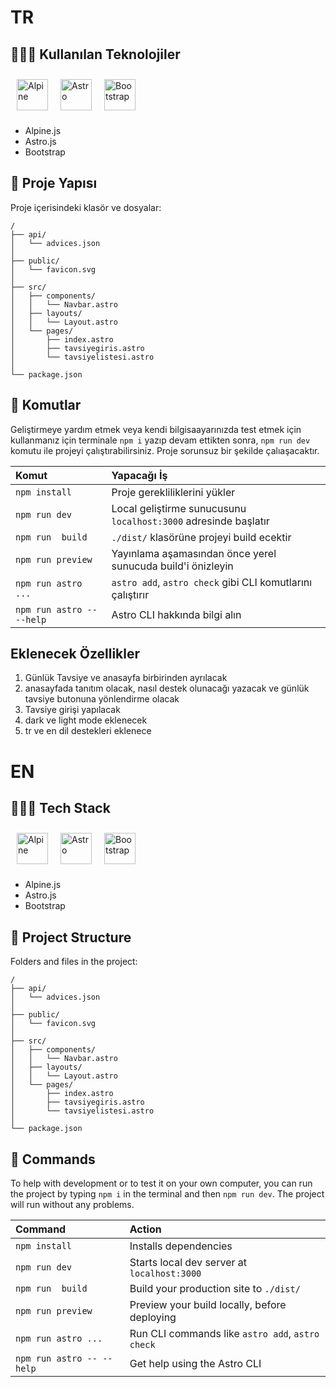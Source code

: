 # TR
## 👨🏻‍💻 Kullanılan Teknolojiler
<img style="margin: 10px" src="https://alpinejs.dev/alpine_long.svg" alt="Alpine" height="50" /><img style="margin: 10px" src="https://profilinator.rishav.dev/skills-assets/astro.svg" alt="Astro" height="50" /><img style="margin: 10px" src="https://profilinator.rishav.dev/skills-assets/bootstrap-plain.svg" alt="Bootstrap" height="50" />
-  Alpine.js
-  Astro.js
-  Bootstrap

## 🚀 Proje Yapısı
Proje içerisindeki klasör ve dosyalar:
```
/
├── api/
│   └── advices.json
│
├── public/
│   └── favicon.svg
│
├── src/
│   ├── components/
│   │   └── Navbar.astro
│   ├── layouts/
│   │   └── Layout.astro
│   └── pages/
│       ├── index.astro
│       ├── tavsiyegiris.astro
│       └── tavsiyelistesi.astro
│
└── package.json
```

## 🧞 Komutlar
Geliştirmeye yardım etmek veya kendi bilgisaayarınızda test etmek için kullanmanız için terminale ``npm i`` yazıp devam ettikten sonra, ``npm run dev`` komutu ile projeyi çalıştırabilirsiniz. Proje sorunsuz bir şekilde çalıaşacaktır.

| Komut                     | Yapacağı İş                                                          |
| :------------------------ | :------------------------------------------------------------------- |
| `npm install`             | Proje gerekliliklerini yükler                                        |
| `npm run dev`             | Local geliştirme sunucusunu `localhost:3000` adresinde başlatır      |
| `npm run  build`          | `./dist/` klasörüne projeyi build ecektir                            |
| `npm run preview`         | Yayınlama aşamasından önce yerel sunucuda build'i önizleyin          |
| `npm run astro ...`       | `astro add`, `astro check` gibi CLI komutlarını çalıştırır           |
| `npm run astro -- --help` | Astro CLI hakkında bilgi alın                                        |

## Eklenecek Özellikler
1. Günlük Tavsiye ve anasayfa birbirinden ayrılacak
2. anasayfada tanıtım olacak, nasıl destek olunacağı yazacak ve günlük tavsiye butonuna yönlendirme olacak
3. Tavsiye girişi yapılacak
4. dark ve light mode eklenecek
5. tr ve en dil destekleri eklenece

# EN
## 👨🏻‍💻 Tech Stack
<img style="margin: 10px" src="https://alpinejs.dev/alpine_long.svg" alt="Alpine" height="50" /><img style="margin: 10px" src="https://profilinator.rishav.dev/skills-assets/astro.svg" alt="Astro" height="50" /><img style="margin: 10px" src="https://profilinator.rishav.dev/skills-assets/bootstrap-plain.svg" alt="Bootstrap" height="50" />
- Alpine.js
- Astro.js
- Bootstrap

## 🚀 Project Structure
Folders and files in the project:
```
/
├── api/
│   └── advices.json
│
├── public/
│   └── favicon.svg
│
├── src/
│   ├── components/
│   │   └── Navbar.astro
│   ├── layouts/
│   │   └── Layout.astro
│   └── pages/
│       ├── index.astro
│       ├── tavsiyegiris.astro
│       └── tavsiyelistesi.astro
│
└── package.json
```

## 🧞 Commands
To help with development or to test it on your own computer, you can run the project by typing ``npm i`` in the terminal and then ``npm run dev``. The project will run without any problems.

| Command                   | Action                                           |
| :------------------------ | :----------------------------------------------- |
| `npm install`             | Installs dependencies                            |
| `npm run dev`             | Starts local dev server at `localhost:3000`      |
| `npm run  build`          | Build your production site to `./dist/`          |
| `npm run preview`         | Preview your build locally, before deploying     |
| `npm run astro ...`       | Run CLI commands like `astro add`, `astro check` |
| `npm run astro -- --help` | Get help using the Astro CLI                     |
